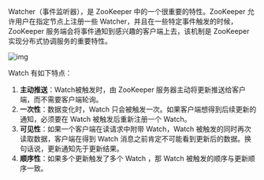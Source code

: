 Watcher（事件监听器），是 ZooKeeper 中的一个很重要的特性。ZooKeeper 允许用户在指定节点上注册一些 Watcher，并且在一些特定事件触发的时候，ZooKeeper 服务端会将事件通知到感兴趣的客户端上去，该机制是 ZooKeeper 实现分布式协调服务的重要特性。

![img](http://pcc.huitogo.club/de73b1994ef5f43445f72852f7d8d2eb)



Watch 有如下特点：

1. **主动推送**：Watch被触发时，由 ZooKeeper 服务器主动将更新推送给客户端，而不需要客户端轮询。
2. **一次性**：数据变化时，Watch 只会被触发一次。如果客户端想得到后续更新的通知，必须要在 Watch 被触发后重新注册一个 Watch。
3. **可见性**：如果一个客户端在读请求中附带 Watch，Watch 被触发的同时再次读取数据，客户端在得到 Watch 消息之前肯定不可能看到更新后的数据。换句话说，更新通知先于更新结果。
4. **顺序性**：如果多个更新触发了多个 Watch ，那 Watch 被触发的顺序与更新顺序一致。